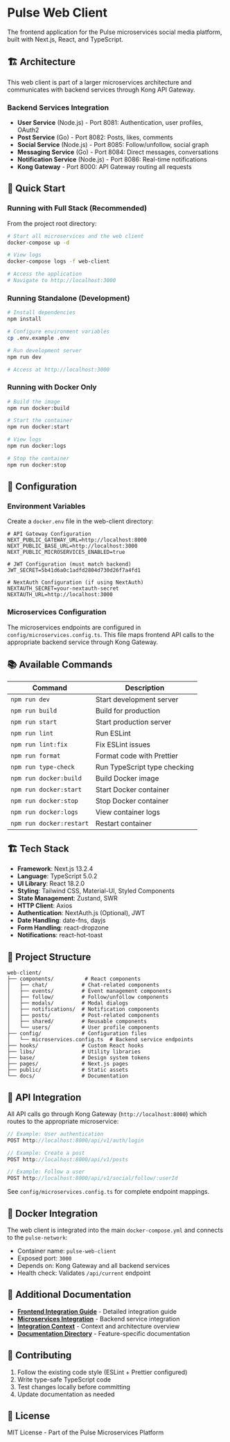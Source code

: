 # Pulse Web Client

The frontend application for the Pulse microservices social media platform, built with Next.js, React, and TypeScript.

## 🏗️ Architecture

This web client is part of a larger microservices architecture and communicates with backend services through Kong API Gateway.

### Backend Services Integration

- **User Service** (Node.js) - Port 8081: Authentication, user profiles, OAuth2
- **Post Service** (Go) - Port 8082: Posts, likes, comments
- **Social Service** (Node.js) - Port 8085: Follow/unfollow, social graph
- **Messaging Service** (Go) - Port 8084: Direct messages, conversations
- **Notification Service** (Node.js) - Port 8086: Real-time notifications
- **Kong Gateway** - Port 8000: API Gateway routing all requests

## 🚀 Quick Start

### Running with Full Stack (Recommended)

From the project root directory:

```bash
# Start all microservices and the web client
docker-compose up -d

# View logs
docker-compose logs -f web-client

# Access the application
# Navigate to http://localhost:3000
```

### Running Standalone (Development)

```bash
# Install dependencies
npm install

# Configure environment variables
cp .env.example .env

# Run development server
npm run dev

# Access at http://localhost:3000
```

### Running with Docker Only

```bash
# Build the image
npm run docker:build

# Start the container
npm run docker:start

# View logs
npm run docker:logs

# Stop the container
npm run docker:stop
```

## 🔧 Configuration

### Environment Variables

Create a `docker.env` file in the web-client directory:

```env
# API Gateway Configuration
NEXT_PUBLIC_GATEWAY_URL=http://localhost:8000
NEXT_PUBLIC_BASE_URL=http://localhost:3000
NEXT_PUBLIC_MICROSERVICES_ENABLED=true

# JWT Configuration (must match backend)
JWT_SECRET=5b41d6a0c1adfd2804d730d26f7a4fd1

# NextAuth Configuration (if using NextAuth)
NEXTAUTH_SECRET=your-nextauth-secret
NEXTAUTH_URL=http://localhost:3000
```

### Microservices Configuration

The microservices endpoints are configured in `config/microservices.config.ts`. This file maps frontend API calls to the appropriate backend service through Kong Gateway.

## 📚 Available Commands

| Command                  | Description                           |
| ------------------------ | ------------------------------------- |
| `npm run dev`            | Start development server              |
| `npm run build`          | Build for production                  |
| `npm run start`          | Start production server               |
| `npm run lint`           | Run ESLint                            |
| `npm run lint:fix`       | Fix ESLint issues                     |
| `npm run format`         | Format code with Prettier             |
| `npm run type-check`     | Run TypeScript type checking          |
| `npm run docker:build`   | Build Docker image                    |
| `npm run docker:start`   | Start Docker container                |
| `npm run docker:stop`    | Stop Docker container                 |
| `npm run docker:logs`    | View container logs                   |
| `npm run docker:restart` | Restart container                     |

## 🏗️ Tech Stack

- **Framework**: Next.js 13.2.4
- **Language**: TypeScript 5.0.2
- **UI Library**: React 18.2.0
- **Styling**: Tailwind CSS, Material-UI, Styled Components
- **State Management**: Zustand, SWR
- **HTTP Client**: Axios
- **Authentication**: NextAuth.js (Optional), JWT
- **Date Handling**: date-fns, dayjs
- **Form Handling**: react-dropzone
- **Notifications**: react-hot-toast

## 📁 Project Structure

```
web-client/
├── components/          # React components
│   ├── chat/           # Chat-related components
│   ├── events/         # Event management components
│   ├── follow/         # Follow/unfollow components
│   ├── modals/         # Modal dialogs
│   ├── notifications/  # Notification components
│   ├── posts/          # Post-related components
│   ├── shared/         # Reusable components
│   └── users/          # User profile components
├── config/             # Configuration files
│   └── microservices.config.ts  # Backend service endpoints
├── hooks/              # Custom React hooks
├── libs/               # Utility libraries
├── base/               # Design system tokens
├── pages/              # Next.js pages
├── public/             # Static assets
└── docs/               # Documentation
```

## 🔗 API Integration

All API calls go through Kong Gateway (`http://localhost:8000`) which routes to the appropriate microservice:

```typescript
// Example: User authentication
POST http://localhost:8000/api/v1/auth/login

// Example: Create a post
POST http://localhost:8000/api/v1/posts

// Example: Follow a user
POST http://localhost:8000/api/v1/social/follow/:userId
```

See `config/microservices.config.ts` for complete endpoint mappings.

## 🐳 Docker Integration

The web client is integrated into the main `docker-compose.yml` and connects to the `pulse-network`:

- Container name: `pulse-web-client`
- Exposed port: `3000`
- Depends on: Kong Gateway and all backend services
- Health check: Validates `/api/current` endpoint

## 📖 Additional Documentation

- **[Frontend Integration Guide](FRONTEND-INTEGRATION-GUIDE.md)** - Detailed integration guide
- **[Microservices Integration](MICROSERVICES-INTEGRATION.md)** - Backend service integration
- **[Integration Context](INTEGRATION-CONTEXT.md)** - Context and architecture overview
- **[Documentation Directory](docs/)** - Feature-specific documentation

## 🤝 Contributing

1. Follow the existing code style (ESLint + Prettier configured)
2. Write type-safe TypeScript code
3. Test changes locally before committing
4. Update documentation as needed

## 📄 License

MIT License - Part of the Pulse Microservices Platform
